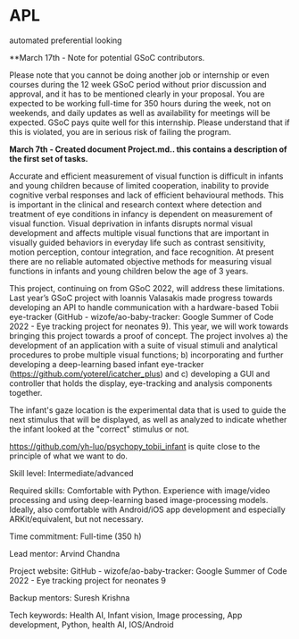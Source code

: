 # APL
automated preferential looking

**March 17th - Note for potential GSoC contributors.

Please note that you cannot be doing another job or internship or even courses during the 12 week GSoC period without prior discussion and approval, and it has to be mentioned clearly in your proposal. You are expected to be working full-time for 350 hours during the week, not on weekends, and daily updates as well as availability for meetings will be expected. GSoC pays quite well for this internship. Please understand that if this is violated,  you are in serious risk of failing the program.

**March 7th - Created document Project.md.. this contains a description of the first set of tasks.**

Accurate and efficient measurement of visual function is difficult in infants and young children because of limited cooperation, inability to provide cognitive verbal responses and lack of efficient behavioural methods. This is important in the clinical and research context where detection and treatment of eye conditions in infancy is dependent on measurement of visual function. Visual deprivation in infants disrupts normal visual development and affects multiple visual functions that are important in visually guided behaviors in everyday life such as contrast sensitivity, motion perception, contour integration, and face recognition. At present there are no reliable automated objective methods for measuring visual functions in infants and young children below the age of 3 years.

This project, continuing on from GSoC 2022, will address these limitations. Last year’s GSoC project with Ioannis Valasakis made progress towards developing an API to handle communication with a hardware-based Tobii eye-tracker (GitHub - wizofe/ao-baby-tracker: Google Summer of Code 2022 - Eye tracking project for neonates 9). This year, we will work towards bringing this project towards a proof of concept. The project involves a) the development of an application with a suite of visual stimuli and analytical procedures to probe multiple visual functions; b) incorporating and further developing a deep-learning based infant eye-tracker (https://github.com/yoterel/icatcher_plus) and c) developing a GUI and controller that holds the display, eye-tracking and analysis components together.

The infant's gaze location is the experimental data that is used to guide the next stimulus that will be displayed, as well as analyzed to indicate whether the infant looked at the "correct" stimulus or not.

https://github.com/yh-luo/psychopy_tobii_infant is quite close to the principle of what we want to do. 

Skill level: Intermediate/advanced

Required skills: Comfortable with Python. Experience with image/video processing and using deep-learning based image-processing models. Ideally, also comfortable with Android/iOS app development and especially ARKit/equivalent, but not necessary.

Time commitment: Full-time (350 h)

Lead mentor: Arvind Chandna

Project website: GitHub - wizofe/ao-baby-tracker: Google Summer of Code 2022 - Eye tracking project for neonates 9

Backup mentors: Suresh Krishna

Tech keywords: Health AI, Infant vision, Image processing, App development, Python, health AI, IOS/Android
